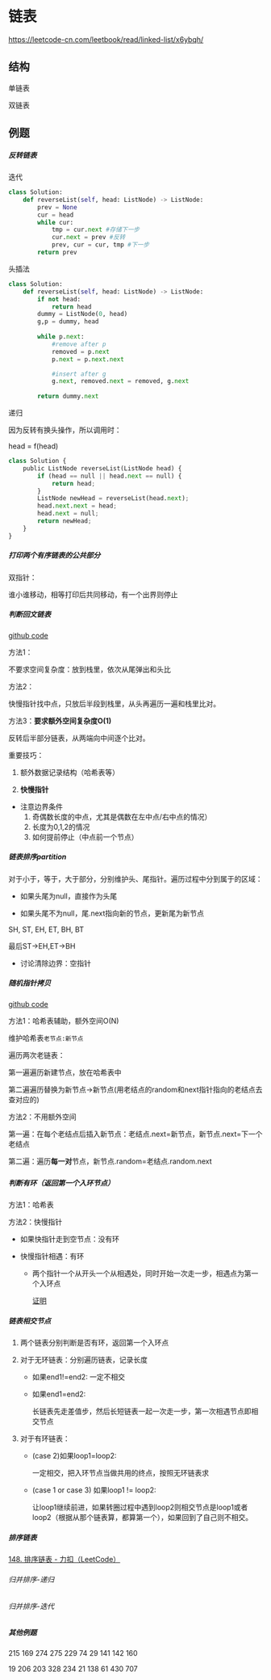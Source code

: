 # 链表
https://leetcode-cn.com/leetbook/read/linked-list/x6ybqh/ 

## 结构

单链表

双链表

## 例题

##### 反转链表

迭代

```python
class Solution:
    def reverseList(self, head: ListNode) -> ListNode:
        prev = None
        cur = head
        while cur:
            tmp = cur.next #存储下一步
            cur.next = prev #反转
            prev, cur = cur, tmp #下一步
        return prev
```



头插法

```python
class Solution:
    def reverseList(self, head: ListNode) -> ListNode:
        if not head:
            return head
        dummy = ListNode(0, head)
        g,p = dummy, head 
            
        while p.next:
            #remove after p
            removed = p.next
            p.next = p.next.next

            #insert after g
            g.next, removed.next = removed, g.next
        
        return dummy.next
```



递归

因为反转有换头操作，所以调用时：

head = f(head)





```python
class Solution {
    public ListNode reverseList(ListNode head) {
        if (head == null || head.next == null) {
            return head;
        }
        ListNode newHead = reverseList(head.next);
        head.next.next = head;
        head.next = null;
        return newHead;
    }
}
```



##### 打印两个有序链表的公共部分

双指针：

谁小谁移动，相等打印后共同移动，有一个出界则停止

##### 判断回文链表

 [github code](https://github.com/Aaron-TangCode/zuoshen/blob/master/src/com/tanghainlin/basic_class_03/Code_11_IsPalindromeList.java) 

方法1：

不要求空间复杂度：放到栈里，依次从尾弹出和头比

方法2：

快慢指针找中点，只放后半段到栈里，从头再遍历一遍和栈里比对。

方法3：**要求额外空间复杂度O(1)**

反转后半部分链表，从两端向中间逐个比对。

重要技巧：

1. 额外数据记录结构（哈希表等）

2. **快慢指针**

- 注意边界条件
  1. 奇偶数长度的中点，尤其是偶数在左中点/右中点的情况）
  2. 长度为0,1,2的情况
  3. 如何提前停止（中点前一个节点）

##### 链表排序partition

对于小于，等于，大于部分，分别维护头、尾指针。遍历过程中分到属于的区域：

- 如果头尾为null，直接作为头尾

- 如果头尾不为null，尾.next指向新的节点，更新尾为新节点

SH, ST, EH, ET, BH, BT

最后ST->EH,ET->BH

- 讨论清除边界：空指针

##### 随机指针拷贝

[github code](https://github.com/Aaron-TangCode/zuoshen/blob/master/src/com/tanghainlin/basic_class_03/Code_13_CopyListWithRandom.java) 

方法1：哈希表辅助，额外空间O(N)

维护哈希表`老节点:新节点`

遍历两次老链表：

第一遍遍历新建节点，放在哈希表中

第二遍遍历替换为新节点->新节点(用老结点的random和next指针指向的老结点去查对应的)



方法2：不用额外空间 

第一遍：在每个老结点后插入新节点：老结点.next=新节点，新节点.next=下一个老结点

第二遍：遍历**每一对**节点，新节点.random=老结点.random.next

##### 

##### 判断有环（返回第一个入环节点）

方法1：哈希表

方法2：快慢指针

- 如果快指针走到空节点：没有环

- 快慢指针相遇：有环

  - 两个指针一个从开头一个从相遇处，同时开始一次走一步，相遇点为第一个入环点  

     [证明](https://leetcode.cn/problems/c32eOV/solution/lian-biao-zhong-huan-de-ru-kou-jie-dian-vvofe/) 

##### 链表相交节点

1. 两个链表分别判断是否有环，返回第一个入环点

2. 对于无环链表：分别遍历链表，记录长度

   - 如果end1!=end2: 一定不相交

   - 如果end1=end2:

     长链表先走差值步，然后长短链表一起一次走一步，第一次相遇节点即相交节点

3. 对于有环链表：

   - (case 2)如果loop1=loop2: 

     一定相交，把入环节点当做共用的终点，按照无环链表求

   - (case 1 or case 3) 如果loop1 != loop2:

     让loop1继续前进，如果转圈过程中遇到loop2则相交节点是loop1或者loop2（根据从那个链表算，都算第一个），如果回到了自己则不相交。

##### 排序链表

 [148. 排序链表 - 力扣（LeetCode）](https://leetcode.cn/problems/sort-list/) 

###### 归并排序-递归

###### 归并排序-迭代

##### 其他例题

215 169 274 275 229 74 29 141 142 160 

19 206 203 328 234 21 138  61 430 707